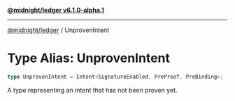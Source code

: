 [**@midnight/ledger v6.1.0-alpha.1**](../README.md)

***

[@midnight/ledger](../globals.md) / UnprovenIntent

# Type Alias: UnprovenIntent

```ts
type UnprovenIntent = Intent<SignatureEnabled, PreProof, PreBinding>;
```

A type representing an intent that has not been proven yet.
